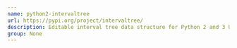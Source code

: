 ```yaml
---
name: python2-intervaltree
url: https://pypi.org/project/intervaltree/
description: Editable interval tree data structure for Python 2 and 3 URL : https://pypi.
group: None
---
```

